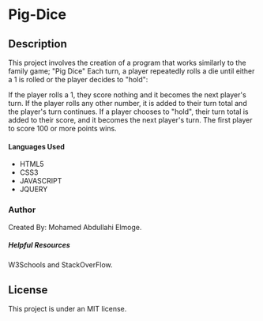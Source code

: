 # Pig-Dice
## Description
This project involves the creation of a program that works similarly to the family game; "Pig Dice"
Each turn, a player repeatedly rolls a die until either a 1 is rolled or the player decides to "hold":

If the player rolls a 1, they score nothing and it becomes the next player's turn.
If the player rolls any other number, it is added to their turn total and the player's turn continues.
If a player chooses to "hold", their turn total is added to their score, and it becomes the next player's turn.
The first player to score 100 or more points wins.

#### Languages Used
* HTML5
* CSS3
* JAVASCRIPT
* JQUERY

### Author

Created By: Mohamed Abdullahi Elmoge.

##### Helpful Resources
W3Schools and StackOverFlow.

## License
This project is under an MIT license.
